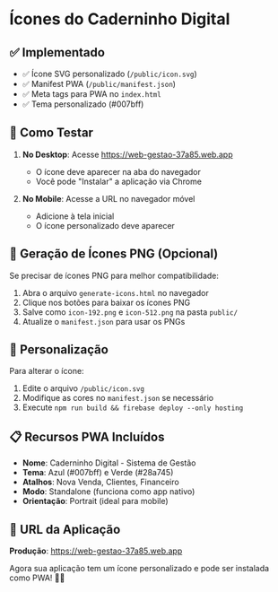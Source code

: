 # Ícones do Caderninho Digital

## ✅ Implementado

- ✅ Ícone SVG personalizado (`/public/icon.svg`)
- ✅ Manifest PWA (`/public/manifest.json`)
- ✅ Meta tags para PWA no `index.html`
- ✅ Tema personalizado (#007bff)

## 📱 Como Testar

1. **No Desktop**: Acesse https://web-gestao-37a85.web.app
   - O ícone deve aparecer na aba do navegador
   - Você pode "Instalar" a aplicação via Chrome

2. **No Mobile**: Acesse a URL no navegador móvel
   - Adicione à tela inicial
   - O ícone personalizado deve aparecer

## 🎨 Geração de Ícones PNG (Opcional)

Se precisar de ícones PNG para melhor compatibilidade:

1. Abra o arquivo `generate-icons.html` no navegador
2. Clique nos botões para baixar os ícones PNG
3. Salve como `icon-192.png` e `icon-512.png` na pasta `public/`
4. Atualize o `manifest.json` para usar os PNGs

## 🔧 Personalização

Para alterar o ícone:

1. Edite o arquivo `/public/icon.svg`
2. Modifique as cores no `manifest.json` se necessário
3. Execute `npm run build && firebase deploy --only hosting`

## 📋 Recursos PWA Incluídos

- **Nome**: Caderninho Digital - Sistema de Gestão
- **Tema**: Azul (#007bff) e Verde (#28a745)
- **Atalhos**: Nova Venda, Clientes, Financeiro
- **Modo**: Standalone (funciona como app nativo)
- **Orientação**: Portrait (ideal para mobile)

## 🚀 URL da Aplicação

**Produção**: https://web-gestao-37a85.web.app

Agora sua aplicação tem um ícone personalizado e pode ser instalada como PWA! 📱✨